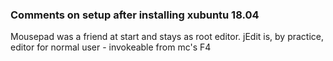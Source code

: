 ### Comments on setup after installing xubuntu 18.04

Mousepad was a friend at start and stays as root editor.
jEdit is, by practice, editor for normal user - invokeable from mc's F4 




